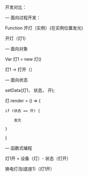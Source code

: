 开发对比：

— 面向过程开发：

Function 开灯（实例）{在实例位置发光}

开灯（灯1）

— 面向对象

Var 灯1 = new 灯()

灯1 -> 打开（）

— 面向状态

setData(灯1， 状态， 开);

灯.render = () => {

	if (状态 == 开) {

		发光

	}

}

— 函数式编程

灯1开 = 设备（灯）- 状态（打开）

换电灯泡(底座1)（灯1开）